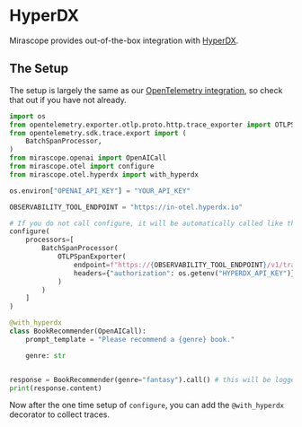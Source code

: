 # HyperDX

Mirascope provides out-of-the-box integration with [HyperDX](https://www.hyperdx.io).

## The Setup

The setup is largely the same as our [OpenTelemetry integration](https://docs.mirascope.io/latest/integrations/open_telemetry/), so check that out if you have not already.

```python
import os
from opentelemetry.exporter.otlp.proto.http.trace_exporter import OTLPSpanExporter
from opentelemetry.sdk.trace.export import (
    BatchSpanProcessor,
)
from mirascope.openai import OpenAICall
from mirascope.otel import configure
from mirascope.otel.hyperdx import with_hyperdx

os.environ["OPENAI_API_KEY"] = "YOUR_API_KEY"

OBSERVABILITY_TOOL_ENDPOINT = "https://in-otel.hyperdx.io"

# If you do not call configure, it will be automatically called like this for the first time
configure(
    processors=[
        BatchSpanProcessor(
            OTLPSpanExporter(
                endpoint=f"https://{OBSERVABILITY_TOOL_ENDPOINT}/v1/traces",
                headers={"authorization": os.getenv("HYPERDX_API_KEY")},
            )
        )
    ]
)

@with_hyperdx
class BookRecommender(OpenAICall):
    prompt_template = "Please recommend a {genre} book."

    genre: str


response = BookRecommender(genre="fantasy").call() # this will be logged to HyperDX
print(response.content)
```

Now after the one time setup of `configure`, you can add the `@with_hyperdx` decorator to collect traces.
